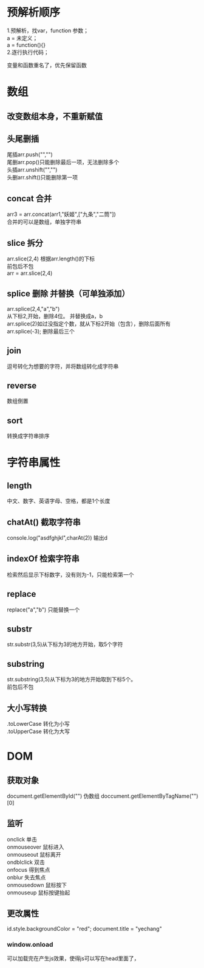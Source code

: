 
# 预解析顺序

<!-- 作用域  
域：空间，范围,区域  ;
作用：读和写; -->
1.预解析，找var，function 参数；    
    a = 未定义；  
    a = function(){}  
2.逐行执行代码；  
 
变量和函数重名了，优先保留函数  
# 数组
## 改变数组本身，不重新赋值
## 头尾删插
尾插arr.push("","")  
尾删arr.pop()只能删除最后一项，无法删除多个  
头插arr.unshift("","")  
头删arr.shift()只能删除第一项  
## concat 合并
 arr3 = arr.concat(arr1,"妖姬",["九条","二筒"])  
合并的可以是数组，单独字符串  
## slice 拆分
arr.slice(2,4)
根据arr.length()的下标  
前包后不包  
arr = arr.slice(2,4)  
## splice 删除 并替换（可单独添加）
arr.splice(2,4,"a","b")  
从下标2,开始，删除4位。  并替换成a，b  
arr.splice(2)如过没指定个数，就从下标2开始（包含），删除后面所有
arr.splice(-3); 删除最后三个  
## join
逗号转化为想要的字符，并将数组转化成字符串
## reverse
数组倒置
## sort
转换成字符串排序
# 字符串属性
## length
中文、数字、英语字母、空格，都是1个长度
## chatAt() 截取字符串
console.log("asdfghjkl",charAt(2)) 输出d
## indexOf 检索字符串
检索然后显示下标数字，没有则为-1，只能检索第一个
## replace
replace("a","b")
只能替换一个
## substr
str.substr(3,5)从下标为3的地方开始，取5个字符
## substring 
str.substring(3,5)从下标为3的地方开始取到下标5个。  
前包后不包
## 大小写转换
.toLowerCase  转化为小写  
.toUpperCase  转化为大写  

# DOM
## 获取对象
document.getElementById("")
伪数组 doccument.getElementByTagName("")[0]
## 监听
onclick 		单击  
onmouseover	    鼠标进入  
onmouseout		鼠标离开  
ondblclick		双击  
onfocus			得到焦点  
onblur			失去焦点  
onmousedown		鼠标按下  
onmouseup		鼠标按键抬起  

## 更改属性
id.style.backgroundColor = "red";
document.title = "yechang"
### window.onload
可以加载完在产生js效果，使得js可以写在head里面了，